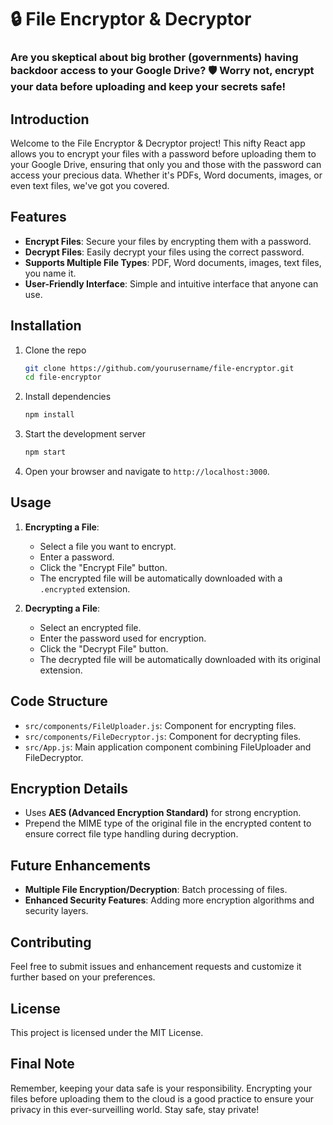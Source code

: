 # 🔒 File Encryptor & Decryptor

### Are you skeptical about big brother (governments) having backdoor access to your Google Drive? 🛡️ Worry not, encrypt your data before uploading and keep your secrets safe!

## Introduction
Welcome to the File Encryptor & Decryptor project! This nifty React app allows you to encrypt your files with a password before uploading them to your Google Drive, ensuring that only you and those with the password can access your precious data. Whether it's PDFs, Word documents, images, or even text files, we've got you covered. 

## Features
- **Encrypt Files**: Secure your files by encrypting them with a password.
- **Decrypt Files**: Easily decrypt your files using the correct password.
- **Supports Multiple File Types**: PDF, Word documents, images, text files, you name it.
- **User-Friendly Interface**: Simple and intuitive interface that anyone can use.

## Installation
1. Clone the repo
   ```bash
   git clone https://github.com/yourusername/file-encryptor.git
   cd file-encryptor

2. Install dependencies
	 ```bash
	 npm install

3. Start the development server
	 ```bash
	 npm start

4. Open your browser and navigate to `http://localhost:3000`.

## Usage

1.  **Encrypting a File**:
    
    -   Select a file you want to encrypt.
    -   Enter a password.
    -   Click the "Encrypt File" button.
    -   The encrypted file will be automatically downloaded with a `.encrypted` extension.
2.  **Decrypting a File**:
    
    -   Select an encrypted file.
    -   Enter the password used for encryption.
    -   Click the "Decrypt File" button.
    -   The decrypted file will be automatically downloaded with its original extension.

## Code Structure

-   `src/components/FileUploader.js`: Component for encrypting files.
-   `src/components/FileDecryptor.js`: Component for decrypting files.
-   `src/App.js`: Main application component combining FileUploader and FileDecryptor.

## Encryption Details

-   Uses **AES (Advanced Encryption Standard)** for strong encryption.
-   Prepend the MIME type of the original file in the encrypted content to ensure correct file type handling during decryption.

## Future Enhancements

-   **Multiple File Encryption/Decryption**: Batch processing of files.
-   **Enhanced Security Features**: Adding more encryption algorithms and security layers.

## Contributing

Feel free to submit issues and enhancement requests and customize it further based on your preferences.

## License

This project is licensed under the MIT License.

## Final Note

Remember, keeping your data safe is your responsibility. Encrypting your files before uploading them to the cloud is a good practice to ensure your privacy in this ever-surveilling world. Stay safe, stay private!